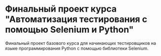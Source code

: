 # Финальный проект курса "Автоматизация тестирования с помощью Selenium и Python"
Финальный проект базового курса для начинающих тестировщиков на языке программирования Python с помощью библиотеки Selenium.
